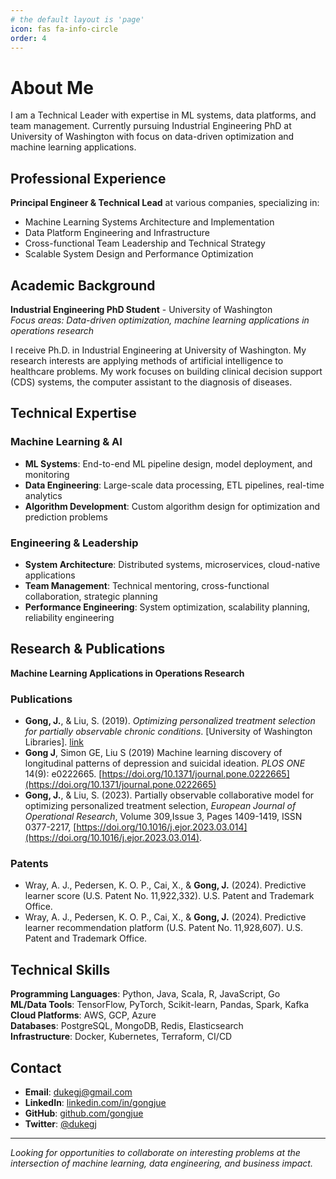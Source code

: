 ```yaml
---
# the default layout is 'page'
icon: fas fa-info-circle
order: 4
---
```


# About Me

I am a Technical Leader with expertise in ML systems, data platforms, and team management. Currently pursuing Industrial Engineering PhD at University of Washington with focus on data-driven optimization and machine learning applications.

## Professional Experience

**Principal Engineer & Technical Lead** at various companies, specializing in:
- Machine Learning Systems Architecture and Implementation
- Data Platform Engineering and Infrastructure
- Cross-functional Team Leadership and Technical Strategy
- Scalable System Design and Performance Optimization

## Academic Background

**Industrial Engineering PhD Student** - University of Washington  
*Focus areas: Data-driven optimization, machine learning applications in operations research*

I receive Ph.D. in Industrial Engineering at University of Washington. My research interests are applying methods of artificial intelligence to healthcare problems. My work focuses on building clinical decision support (CDS) systems, the computer assistant to the diagnosis of diseases.

## Technical Expertise

### Machine Learning & AI
- **ML Systems**: End-to-end ML pipeline design, model deployment, and monitoring
- **Data Engineering**: Large-scale data processing, ETL pipelines, real-time analytics
- **Algorithm Development**: Custom algorithm design for optimization and prediction problems

### Engineering & Leadership
- **System Architecture**: Distributed systems, microservices, cloud-native applications
- **Team Management**: Technical mentoring, cross-functional collaboration, strategic planning
- **Performance Engineering**: System optimization, scalability planning, reliability engineering

## Research & Publications

**Machine Learning Applications in Operations Research**

### Publications

- **Gong, J.**, & Liu, S. (2019). *Optimizing personalized treatment selection for partially observable chronic conditions*. [University of Washington Libraries]. [link](https://orbiscascade-washington.primo.exlibrisgroup.com/permalink/01ALLIANCE_UW/1jv7c00/alma99162255157401452)
- **Gong J**, Simon GE, Liu S (2019) Machine learning discovery of longitudinal patterns of depression and suicidal ideation. *PLOS ONE* 14(9): e0222665. [https://doi.org/10.1371/journal.pone.0222665](https://doi.org/10.1371/journal.pone.0222665)
- **Gong, J.**, & Liu, S. (2023). Partially observable collaborative model for optimizing personalized treatment selection, *European Journal of Operational Research*, Volume 309,Issue 3, Pages 1409-1419, ISSN 0377-2217, [https://doi.org/10.1016/j.ejor.2023.03.014](https://doi.org/10.1016/j.ejor.2023.03.014).

### Patents

- Wray, A. J., Pedersen, K. O. P., Cai, X., & **Gong, J.** (2024). Predictive learner score (U.S. Patent No. 11,922,332). U.S. Patent and Trademark Office.
- Wray, A. J., Pedersen, K. O. P., Cai, X., & **Gong, J.** (2024). Predictive learner recommendation platform (U.S. Patent No. 11,928,607). U.S. Patent and Trademark Office.

## Technical Skills

**Programming Languages**: Python, Java, Scala, R, JavaScript, Go  
**ML/Data Tools**: TensorFlow, PyTorch, Scikit-learn, Pandas, Spark, Kafka  
**Cloud Platforms**: AWS, GCP, Azure  
**Databases**: PostgreSQL, MongoDB, Redis, Elasticsearch  
**Infrastructure**: Docker, Kubernetes, Terraform, CI/CD

## Contact

- **Email**: [dukegj@gmail.com](mailto:dukegj@gmail.com)
- **LinkedIn**: [linkedin.com/in/gongjue](https://www.linkedin.com/in/gongjue)
- **GitHub**: [github.com/gongjue](https://github.com/gongjue)
- **Twitter**: [@dukegj](https://twitter.com/dukegj)

---

*Looking for opportunities to collaborate on interesting problems at the intersection of machine learning, data engineering, and business impact.*